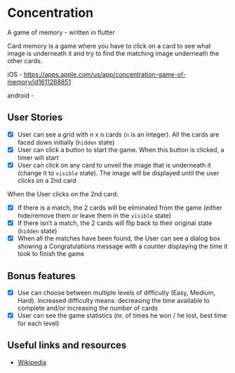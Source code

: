 # Concentration
A game of memory - written in flutter

Card memory is a game where you have to click on a card to see what image is underneath it and try to find the matching image underneath the other cards.

iOS - https://apps.apple.com/us/app/concentration-game-of-memory/id1611268851

android - 

## **User Stories**
- [X] User can see a grid with n x n cards (`n` is an integer). All the cards are faced down initially (`hidden` state)
- [X] User can click a button to start the game. When this button is clicked, a timer will start
- [X] User can click on any card to unveil the image that is underneath it (change it to `visible` state). The image will be displayed until the user clicks on a 2nd card

When the User clicks on the 2nd card:

- [X] If there is a match, the 2 cards will be eliminated from the game (either hide/remove them or leave them in the `visible` state)
- [X] If there isn’t a match, the 2 cards will flip back to their original state (`hidden` state)
- [X] When all the matches have been found, the User can see a dialog box showing a Congratulations message with a counter displaying the time it took to finish the game

## **Bonus features**

- [X] Use can choose between multiple levels of difficulty (Easy, Medium, Hard). Increased difficulty means: decreasing the time available to complete and/or increasing the number of cards
- [X] User can see the game statistics (nr. of times he won / he lost, best time for each level)

## **Useful links and resources**

- [Wikipedia](https://en.wikipedia.org/wiki/Concentration_(game))
